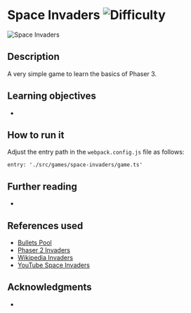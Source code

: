 # Space Invaders ![Difficulty](https://img.shields.io/badge/Difficulty-Intermediate-blue.svg)

![Space Invaders](https://github.com/digitsensitive/phaser3-typescript/blob/master/src/games/space-invaders/assets/github/spaceInvaders.png)

## Description

A very simple game to learn the basics of Phaser 3.

## Learning objectives

-

## How to run it

Adjust the entry path in the `webpack.config.js` file as follows:
```
entry: './src/games/space-invaders/game.ts'
```

## Further reading

-

## References used

* [Bullets Pool](https://labs.phaser.io/edit.html?src=src\pools\bullets.js)
* [Phaser 2 Invaders](https://phaser.io/examples/v2/games/invaders)
* [Wikipedia Invaders](https://de.wikipedia.org/wiki/Space_Invaders)
* [YouTube Space Invaders](https://www.youtube.com/watch?v=kR2fjwr-TzA)

## Acknowledgments

-
